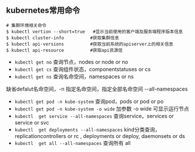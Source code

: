 ## kubernetes常用命令

```
# 集群环境相关命令
$ kubectl vertion --short=true   #显示当前使用的客户端及服务端程序版本信息
$ kubectl cluster-info　　　　　　#获取集群信息
$ kubectl api-versions　　　　　　#获取当前系统的apiserver上的相关信息
$ kubectl api-resource　　　　　　#获取api资源信
```

+ `kubectl get no`                              查询节点，nodes or node or no           
+ `kubectl get cs`                              查询组件状态，componentstatuses or cs    
+ `kubectl get ns`                              查询名命空间，namespaces or ns           

缺省defalut名命空间，-n 指定名命空间，指定全部名命空间 --all-namespaces

+ `kubectl get pod -n kube-system`               查询pod，pods or pod or po               
+ `kubectl get pod -n kube-system -o wide`       加参数 -o wide 可显示运行节点             
+ `kubectl  get service --all-namespaces`        查询service，services or service or svc  
+ `kubectl  get deployments --all-namespaces`    kind分类查询，replicationcontrollers or rc , deployments or deploy, daemonsets or ds
+ `kubectl  get all --all-namespaces`            查询所有 all